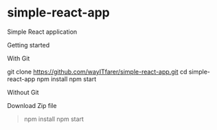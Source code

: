 # simple-react-app
Simple React application

Getting started

With Git

git clone https://github.com/wayITfarer/simple-react-app.git
cd simple-react-app
npm install
npm start

Without Git

Download Zip file
> npm install
> npm start
